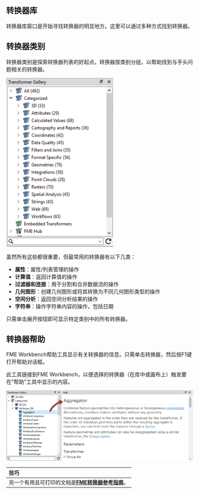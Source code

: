 ## 转换器库

转换器库窗口是开始寻找转换器的明显地方。这里可以通过多种方式找到转换器。

## 转换器类别

转换器类别是探索转换器列表的好起点。转换器按类别分组，以帮助找到与手头问题相关的转换器。

![](./Images/Img4.002.TransformerGallery.png)

虽然所有这些都很重要，但最常用的转换器有以下几类：

* **属性**：属性/列表管理的操作
* **计算值**：返回计算值的操作
* **过滤器和连接**：用于分割和合并数据流的操作
* **几何图形**：创建几何图形或将其转换为不同几何图形类型的操作
* **空间分析**：返回空间分析结果的操作
* **字符串**：操作字符串内容的操作，包括日期

只需单击展开按钮即可显示特定类别中的所有转换器。

## 转换器帮助

FME Workbench帮助工具显示有关转换器的信息。只需单击转换器，然后按F1键打开帮助对话框。

此工具链接到FME Workbench，以便选择的转换器（在库中或画布上）触发要在“帮助”工具中显示的内容。

![](./Images/Img4.003.TransformerGalleryHelpConnection.png)

|  技巧 |
| :--- |
|  另一个有用且可打印的文档是[**FME转换器参考指南**](http://cdn.safe.com/resources/fme/FME-Transformer-Reference-Guide.pdf)。 |
